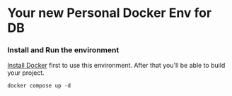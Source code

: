 Your new Personal Docker Env for DB
===================================

### Install and Run the environment

[Install Docker](http://docs.docker.com/engine/installation/) first to use this environment.
After that you'll be able to build your project.

    docker compose up -d
